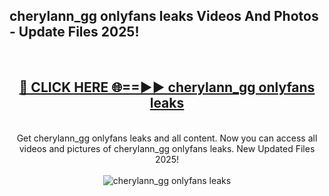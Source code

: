 <h2>cherylann_gg onlyfans leaks Videos And Photos - Update Files 2025!</h2>
<br>
<div align="center">
<h2><a href="https://top-ai-tools.click/QrbHav" rel="nofollow">🔴 CLICK HERE 🌐==►► cherylann_gg onlyfans leaks</a></h2>
<br>
Get cherylann_gg onlyfans leaks and all content. Now you can access all videos and pictures of cherylann_gg onlyfans leaks. New Updated Files 2025!
<br>
<br>
<a href="https://top-ai-tools.click/QrbHav" rel="nofollow" data-target="animated-image.originalLink"><img src="https://i.ibb.co.com/WyWwxjT/player-gif2.gif" alt="cherylann_gg onlyfans leaks" style="max-width: 100%; display: inline-block;" data-target="animated-image.originalImage"></a>
</div>
<br>